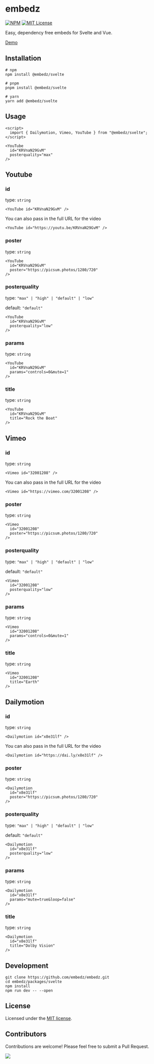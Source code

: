 # embedz

[![NPM](https://img.shields.io/npm/v/@embedz/svelte?color=red)](https://www.npmjs.com/package/@embedz/svelte)
[![MIT License](https://img.shields.io/github/license/embedz/embedz.svg?color=blue)](https://github.com/embedz/embedz/blob/next/LICENSE)

Easy, dependency free embeds for Svelte and Vue.

[Demo](https://svelte.dev/playground/ca582264a045460b99fc444a0b3d30f1?version=5.20.4)

## Installation

```shell
# npm
npm install @embedz/svelte
```

```shell
# pnpm
pnpm install @embedz/svelte
```

```shell
# yarn
yarn add @embedz/svelte
```

## Usage

```svelte
<script>
  import { Dailymotion, Vimeo, YouTube } from "@embedz/svelte";
</script>

<YouTube 
  id="KRVnaN29GvM" 
  posterquality="max"
/>
```


## Youtube

### id

type: ``string``

```svelte
<YouTube id="KRVnaN29GvM" />
```

You can also pass in the full URL for the video

```svelte
<YouTube id="https://youtu.be/KRVnaN29GvM" />
```

### poster

type: ``string``

```svelte
<YouTube
  id="KRVnaN29GvM"
  poster="https://picsum.photos/1280/720"
/>
```

### posterquality

type: ``"max" | "high" | "default" | "low"``

default: ``"default"``

```svelte
<YouTube
  id="KRVnaN29GvM"
  posterquality="low"
/>
```

### params

type: ``string``

```svelte
<YouTube
  id="KRVnaN29GvM"
  params="controls=0&mute=1"
/>
```

### title

type: ``string``

```svelte
<YouTube
  id="KRVnaN29GvM"
  title="Rock the Boat"
/>
```

## Vimeo

### id

type: ``string``

```svelte
<Vimeo id="32001208" />
```

You can also pass in the full URL for the video

```svelte
<Vimeo id="https://vimeo.com/32001208" />
```

### poster

type: ``string``

```svelte
<Vimeo
  id="32001208"
  poster="https://picsum.photos/1280/720"
/>
```

### posterquality

type: ``"max" | "high" | "default" | "low"``

default: ``"default"``

```svelte
<Vimeo
  id="32001208"
  posterquality="low"
/>
```

### params

type: ``string``

```svelte
<Vimeo
  id="32001208"
  params="controls=0&mute=1"
/>
```

### title

type: ``string``

```svelte
<Vimeo
  id="32001208"
  title="Earth"
/>
```

## Dailymotion

### id

type: ``string``

```svelte
<Dailymotion id="x8e31lf" />
```

You can also pass in the full URL for the video

```svelte
<Dailymotion id="https://dai.ly/x8e31lf" />
```

### poster

type: ``string``

```svelte
<Dailymotion 
  id="x8e31lf"
  poster="https://picsum.photos/1280/720"
/>
```

### posterquality

type: ``"max" | "high" | "default" | "low"``

default: ``"default"``

```svelte
<Dailymotion 
  id="x8e31lf"
  posterquality="low"
/>
```

### params

type: ``string``

```svelte
<Dailymotion 
  id="x8e31lf"
  params="mute=true&loop=false"
/>
```

### title

type: ``string``

```svelte
<Dailymotion 
  id="x8e31lf"
  title="Dolby Vision"
/>
```

## Development

```shell
git clone https://github.com/embedz/embedz.git
cd embedz/packages/svelte
npm install
npm run dev -- --open
```

## License

Licensed under the [MIT license](https://github.com/embedz/embedz/blob/main/LICENSE.md).

## Contributors

Contributions are welcome! Please feel free to submit a Pull Request.

<a href="https://github.com/vueframe/vueframe/graphs/contributors">
  <img src="https://contrib.rocks/image?repo=vueframe/vueframe" />
</a>